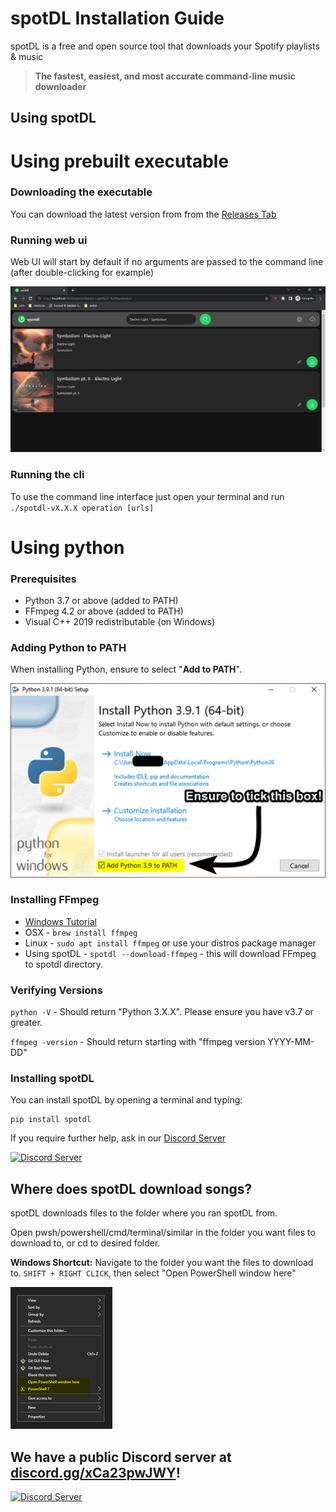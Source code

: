 # spotDL Installation Guide

spotDL is a free and open source tool that downloads your Spotify playlists & music

> **The fastest, easiest, and most accurate command-line music downloader**

## Using spotDL


# Using prebuilt executable

### Downloading the executable

You can download the latest version from from the [Releases Tab](https://github.com/spotDL/spotify-downloader/releases)

### Running web ui

Web UI will start by default if no arguments are passed to the command line (after double-clicking for example)

![Web UI](images/WEB_UI.png)

### Running the cli

To use the command line interface just open your terminal and run `./spotdl-vX.X.X operation [urls]`

# Using python

### Prerequisites

- Python 3.7 or above (added to PATH)
- FFmpeg 4.2 or above (added to PATH)
- Visual C++ 2019 redistributable (on Windows)

### Adding Python to PATH

When installing Python, ensure to select "**Add to PATH**".

![Add to PATH Image](images/ADD_TO_PATH.png)

### Installing FFmpeg

- [Windows Tutorial](https://windowsloop.com/install-ffmpeg-windows-10/)
- OSX - `brew install ffmpeg`
- Linux - `sudo apt install ffmpeg` or use your distros package manager
- Using spotDL - `spotdl --download-ffmpeg` - this will download FFmpeg to spotdl directory.

### Verifying Versions

`python -V` - Should return "Python 3.X.X". Please ensure you have v3.7 or greater.

`ffmpeg -version` - Should return starting with "ffmpeg version YYYY-MM-DD"

### Installing spotDL

You can install spotDL by opening a terminal and typing:

```shell
pip install spotdl
```

If you require further help, ask in our [Discord Server](https://discord.gg/xCa23pwJWY)

[![Discord Server](https://img.shields.io/discord/771628785447337985?color=7289da&label=DISCORD&style=for-the-badge)](https://discord.gg/xCa23pwJWY)

## Where does spotDL download songs?

spotDL downloads files to the folder where you ran spotDL from.

Open pwsh/powershell/cmd/terminal/similar in the folder you want files to download to, or
cd to desired folder.

**Windows Shortcut:** Navigate to the folder you want the files to download to.
`SHIFT + RIGHT CLICK`, then select "Open PowerShell window here"

![Windows PWSH](images/POWERSHELL.png)

## We have a public Discord server at **[discord.gg/xCa23pwJWY](https://discord.gg/xCa23pwJWY)!**

[![Discord Server](https://img.shields.io/discord/771628785447337985?color=7289da&label=DISCORD&style=for-the-badge)](https://discord.gg/xCa23pwJWY)
